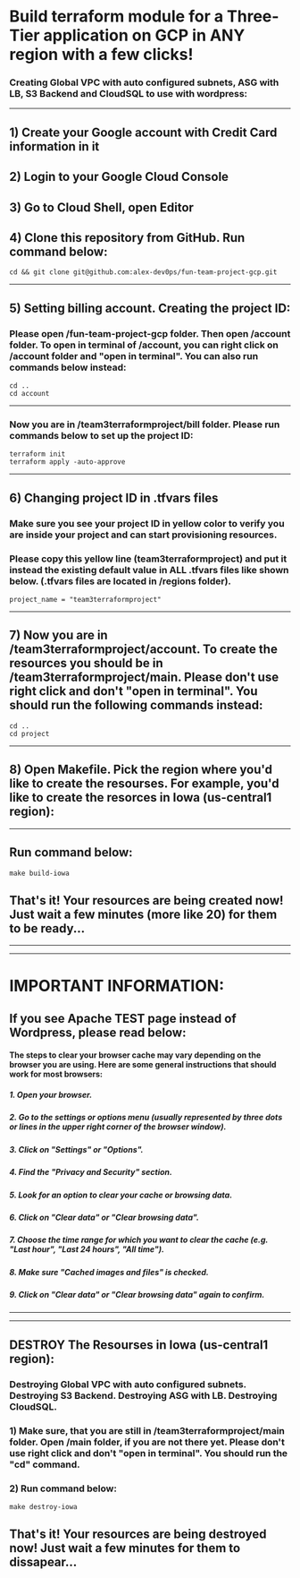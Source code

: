 # Build terraform module for a Three-Tier application on GCP in ANY region with a few clicks!
### Creating Global VPC with auto configured subnets, ASG with LB, S3 Backend and CloudSQL to use with wordpress:
__________________________________________________________________________________________________________________________


## 1) Create your Google account with Credit Card information in it
## 2) Login to your Google Cloud Console
## 3) Go to Cloud Shell, open Editor
## 4) Clone this repository from GitHub. Run command below:
```
cd && git clone git@github.com:alex-dev0ps/fun-team-project-gcp.git
```
__________________________________________________________________________________________________________________________
## 5) Setting billing account. Creating the project ID:
### Please open /fun-team-project-gcp folder. Then open /account folder. To open in terminal of /account, you can right click on /account folder and "open in terminal". You can also run commands below instead:
```
cd ..
cd account
```
__________________________________________________________________________________________________________________________
### Now you are in /team3terraformproject/bill folder. Please run commands below to set up the project ID:
```
terraform init
terraform apply -auto-approve
```
__________________________________________________________________________________________________________________________
## 6) Changing project ID in .tfvars files
### Make sure you see your project ID in yellow color to verify you are inside your project and can start provisioning resources.
### Please copy this yellow line (team3terraformproject) and put it instead the existing default value in ALL .tfvars files like shown below. (.tfvars files are located in /regions folder).
```
project_name = "team3terraformproject"
```
__________________________________________________________________________________________________________________________
## 7) Now you are in /team3terraformproject/account. To create the resources you should be in /team3terraformproject/main. Please don't use right click and don't "open in terminal". You should run the following commands instead:
```
cd ..
cd project
```
__________________________________________________________________________________________________________________________
## 8) Open Makefile. Pick the region where you'd like to create the resourses. For example, you'd like to create the resorces in Iowa (us-central1 region):
__________________________________________________________________________________________________________________________
## Run command below:
```
make build-iowa
```

## That's it! Your resources are being created now! Just wait a few minutes (more like 20) for them to be ready... 
__________________________________________________________________________________________________________________________
__________________________________________________________________________________________________________________________

# IMPORTANT INFORMATION:
## If you see Apache TEST page instead of Wordpress, please read below:

#### The steps to clear your browser cache may vary depending on the browser you are using. Here are some general instructions that should work for most browsers:

##### 1. Open your browser.
##### 2. Go to the settings or options menu (usually represented by three dots or lines in the upper right corner of the browser window).
##### 3. Click on "Settings" or "Options".
##### 4. Find the "Privacy and Security" section.
##### 5. Look for an option to clear your cache or browsing data.
##### 6. Click on "Clear data" or "Clear browsing data".
##### 7. Choose the time range for which you want to clear the cache (e.g. "Last hour", "Last 24 hours", "All time").
##### 8. Make sure "Cached images and files" is checked.
##### 9. Click on "Clear data" or "Clear browsing data" again to confirm.

__________________________________________________________________________________________________________________________
__________________________________________________________________________________________________________________________

## DESTROY The Resourses in Iowa (us-central1 region):
### Destroying Global VPC with auto configured subnets. Destroying S3 Backend. Destroying ASG with LB. Destroying CloudSQL.

### 1) Make sure, that you are still in /team3terraformproject/main folder. Open /main folder, if you are not there yet. Please don't use right click and don't "open in terminal". You should run the "cd" command.

### 2) Run command below:
```
make destroy-iowa
```

## That's it! Your resources are being destroyed now! Just wait a few minutes for them to dissapear... 